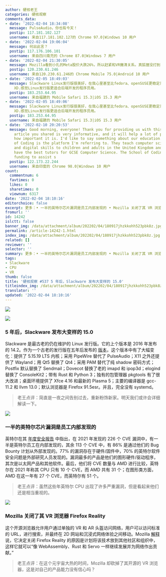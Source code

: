 ```yaml
---
author: 硬核老王
categories: 硬核观察
comments_data:
- date: '2022-02-04 18:34:08'
  message: PulseAudio，你也有今天！
  postip: 117.181.102.127
  username: 来自117.181.102.127的 Chrome 97.0|Windows 10 用户
- date: '2022-02-04 19:06:04'
  message: 何出此言？
  postip: 117.176.106.101
  username: 来自四川南充的 Chrome 87.0|Windows 7 用户
- date: '2022-02-04 21:30:05'
  message: Mozilla看到小扎的Meta股价大跌26%，所以赶紧和VR撇清关系。真狐狸没打到，还惹一身骚。巧了，可偏偏它就是个狐狸。
  postip: 120.230.61.246
  username: 来自120.230.61.246的 Chrome Mobile 75.0|Android 10 用户
- date: '2022-02-05 18:49:03'
  message: Slackware Linux发行版很美好，在我心里甚至比fedora、openSUSE更稳定易用，但在商业方面，以设计专业举例，还得是MacOS上的修图软件专业，以及各种前端交互设计软件Sketch、Adobe
    XD.感觉Linux发行版更适合后端开发的程序员用。
  postip: 183.253.64.95
  username: 来自福建的 Mobile Safari 15.3|iOS 15.3 用户
- date: '2022-02-05 18:49:06'
  message: Slackware Linux发行版很美好，在我心里甚至比fedora、openSUSE更稳定易用，但在商业方面，以设计专业举例，还得是MacOS上的修图软件专业，以及各种前端交互设计软件Sketch、Adobe
    XD.感觉Linux发行版更适合后端开发的程序员用。
  postip: 183.253.64.95
  username: 来自福建的 Mobile Safari 15.3|iOS 15.3 用户
- date: '2022-02-10 20:20:53'
  message: Good morning, everyone! Thank you for providing us with this article. The
    article you shared is very informative, and it will help a lot of people understand
    how important it is. I'd like to say something about our education. The School
    of Coding is the platform I'm referring to. They teach computer science, coding,
    and digital skills to children and adults in the United Kingdom and Europe. They
    have the best tutors for GCSE Computer Science. The School of Coding has received
    funding to assist s
  postip: 122.173.22.244
  username: 来自印度的 Chrome 98.0|Windows 10 用户
count:
  commentnum: 6
  favtimes: 0
  likes: 0
  sharetimes: 0
  viewnum: 6317
date: '2022-02-04 18:10:16'
editorchoice: false
excerpt: 更多：• 一半的英特尔芯片漏洞是员工内部发现的 • Mozilla 关闭了其 VR 浏览器 Firefox Reality
fromurl: ''
id: 14242
islctt: false
banner_img: /data/attachment/album/202202/04/180917jhzkkohh523pbk8z.jpg
permalink: /article-14242-1.html
index_img: /data/attachment/album/202202/04/180917jhzkkohh523pbk8z.jpg
related: []
reviewer: ''
selector: ''
summary: 更多：• 一半的英特尔芯片漏洞是员工内部发现的 • Mozilla 关闭了其 VR 浏览器 Firefox Reality
tags:
- Slackware
- CPU
- VR
thumb: false
title: '硬核观察 #537 5 年后，Slackware 发布大变样的 15.0'
titleindex_img: /data/attachment/album/202202/04/180917jhzkkohh523pbk8z.jpg
translator: ''
updated: '2022-02-04 18:10:16'
---
```


![](/data/attachment/album/202202/04/180917jhzkkohh523pbk8z.jpg)


![](/data/attachment/album/202202/04/180926b81q7rh9limiilhu.jpg)


### 5 年后，Slackware 发布大变样的 15.0


Slackware 是最古老的仍在维护的 Linux 发行版。它的上个版本是 2016 年发布的 14.2。作为一个古老的发行版在五年后发布的 [版本](http://www.slackware.com/announce/15.0.php)，这个版本中有了大幅变化：提供了 5.15.19 LTS 内核；采用 PipeWire 替代了 PulseAudio；X11 之外还提供了 Wayland；用 Qt5 替换了 Qt4；采用 PAM 替代了纯 shadow 密码方式；Postfix 默认替换了 Sendmail；Dovecot 替换了老的 imapd 和 ipop3d；elogind 替换了 ConsoleKit2；带有 Rust 和 Python 3；独有的包管理器 pkgtools 有了很大改进；桌面环境提供了 Xfce 4.16 和最新的 Plasma 5；主要的编译器是 gcc-11.2 和 llvm 13.0；默认浏览器是 Firefox 91.5esr。并且，完全没有 systemd。



> 
> 老王点评：简直是一夜之间告别过去，重新粉饰新家。明天我们或许会详细解读一下。
> 
> 
> 


![](/data/attachment/album/202202/04/180940ghg2bmpjnzp7o8j7.jpg)


### 一半的英特尔芯片漏洞是员工内部发现的


英特尔在其 [年度安全报告](https://www.intel.com/content/www/us/en/security/intel-2021-product-security-report.html) 中指出，在 2021 年发现的 226 个 CVE 漏洞中，有一半是英特尔员工在内部发现的，其余 113 个 CVE 中，有 86% 是通过他们的 Bug Bounty 计划从外部发现的。77% 的漏洞存在于硬件/固件中，70% 的英特尔软件安全问题是外部研究人员发现的。漏洞最多的产品是他们的图形硬件/驱动程序，其次是以太网产品和其他软件。最后，他们将 CVE 数量与 AMD 进行比较，英特尔在 2021 年称其 CPU 只有 10 个 CVE，而 AMD 共有 31 个；在图形类方面，AMD 在这一年有 27 个 CVE，而英特尔有 51 个。



> 
> 老王点评：虽然这些年英特尔 CPU 出现了许多严重漏洞，但是看起来他们还是相当重视的。
> 
> 
> 


![](/data/attachment/album/202202/04/180956n7ihaxuhhp6vxla5.jpg)


### Mozilla 关闭了其 VR 浏览器 Firefox Reality


这个开源浏览器允许用户通过单独的 VR 和 AR 头盔访问网络，用户可以访问标准的 URL，进行搜索，并最终在 2D 网站和沉浸式网络体验之间移动。Mozilla [解释](https://blog.mozilla.org/en/mozilla/news/update-on-firefox-reality/) 说，它决定关闭 Firefox Reality 的原因是计划将该技术放到其他社区和组织中，这样它就可以“像 WebAssembly、Rust 和 Servo 一样继续发展并为网络作出贡献。”



> 
> 老王点评：在这个元宇宙大热的时间，Mozilla 却砍掉了其开源的 VR 浏览器，这是对自己的产品能力没有信心吗？
> 
> 
>